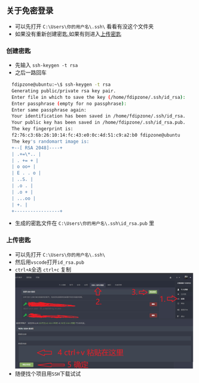 ## 关于免密登录

- 可以先打开 `C:\Users\你的用户名\.ssh\` 看看有没这个文件夹
- 如果没有重新创建密匙,如果有则进入[上传密匙](####上传密匙)

### 创建密匙

- 先输入 `ssh-keygen -t rsa`
- 之后一路回车

```sh
  fdipzone@ubuntu:~\$ ssh-keygen -t rsa
  Generating public/private rsa key pair.
  Enter file in which to save the key (/home/fdipzone/.ssh/id_rsa):
  Enter passphrase (empty for no passphrase):
  Enter same passphrase again:
  Your identification has been saved in /home/fdipzone/.ssh/id_rsa.
  Your public key has been saved in /home/fdipzone/.ssh/id_rsa.pub.
  The key fingerprint is:
  f2:76:c3:6b:26:10:14:fc:43:e0:0c:4d:51:c9:a2:b0 fdipzone@ubuntu
  The key's randomart image is:
  +--[ RSA 2048]----+
  | .+=\*.. |
  | . += + |
  | o oo+ |
  | E . . o |
  | ..S. |
  | .o . |
  | .o + |
  | ...oo |
  | +. |
  +-----------------+
```

- 生成的密匙文件在 `C:\Users\你的用户名\.ssh\id_rsa.pub` 里

### 上传密匙

- 可以先打开 `C:\Users\你的用户名\.ssh\`
- 然后用`vscode`打开`id_rsa.pub`
- `ctrl+A`全选 `ctrl+c` 复制
  ![avatar](./pic/免密登录.jpg)
- 随便找个项目用`SSH`下载试试
